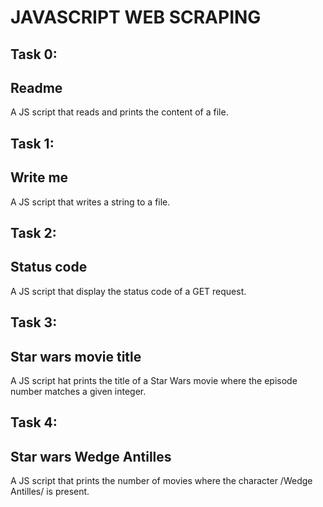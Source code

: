 # JAVASCRIPT WEB SCRAPING

## Task 0:
## Readme
A JS script that reads and prints the content of a file.

## Task 1:
## Write me
A JS script that writes a string to a file.

## Task 2:
## Status code
A JS script that display the status code of a GET request.

## Task 3:
## Star wars movie title
A JS script hat prints the title of a Star Wars movie where the episode number matches a given integer.

## Task 4:
## Star wars Wedge Antilles
A JS script that prints the number of movies where the character /Wedge Antilles/ is present.
